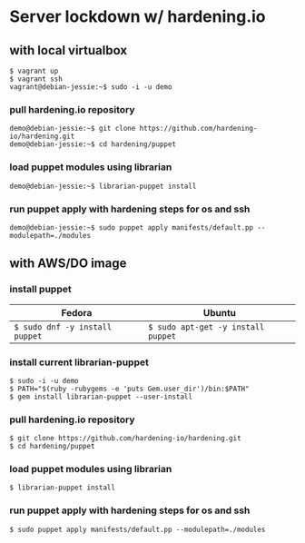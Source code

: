 # Server lockdown w/ hardening.io

## with local virtualbox
```
$ vagrant up
$ vagrant ssh
vagrant@debian-jessie:~$ sudo -i -u demo
```

### pull hardening.io repository
```
demo@debian-jessie:~$ git clone https://github.com/hardening-io/hardening.git
demo@debian-jessie:~$ cd hardening/puppet
```

### load puppet modules using librarian
```
demo@debian-jessie:~$ librarian-puppet install
```

### run puppet apply with hardening steps for os and ssh 
```
demo@debian-jessie:~$ sudo puppet apply manifests/default.pp --modulepath=./modules
```

## with AWS/DO image

### install puppet
| Fedora                                 | Ubuntu                                 |
| -------------------------------------- | -------------------------------------- |
| ```$ sudo dnf -y install puppet```     | ```$ sudo apt-get -y install puppet``` |

### install current librarian-puppet
```
$ sudo -i -u demo
$ PATH="$(ruby -rubygems -e 'puts Gem.user_dir')/bin:$PATH"
$ gem install librarian-puppet --user-install
```

### pull hardening.io repository
```
$ git clone https://github.com/hardening-io/hardening.git
$ cd hardening/puppet
```

### load puppet modules using librarian
```
$ librarian-puppet install
```

### run puppet apply with hardening steps for os and ssh 
```
$ sudo puppet apply manifests/default.pp --modulepath=./modules
```
